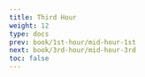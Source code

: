```yaml
---
title: Third Hour
weight: 12
type: docs
prev: book/1st-hour/mid-hour-1st
next: book/3rd-hour/mid-hour-3rd
toc: false
---
```


